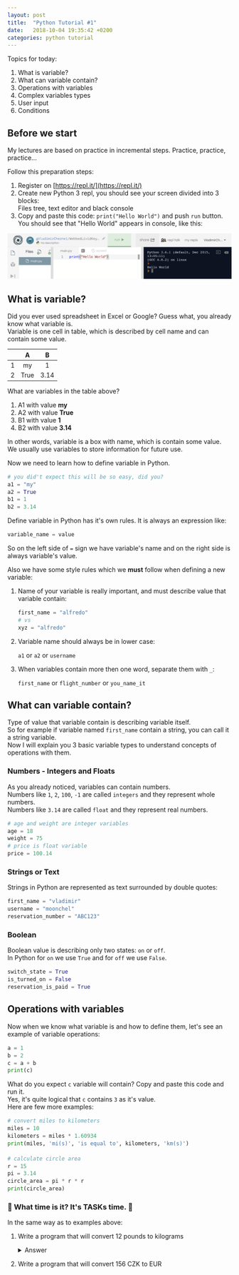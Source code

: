 ```yaml
---
layout: post
title:  "Python Tutorial #1"
date:   2018-10-04 19:35:42 +0200
categories: python tutorial
---
```


Topics for today:

1. What is variable?
2. What can variable contain?
3. Operations with variables
4. Complex variables types
5. User input
6. Conditions

## Before we start

My lectures are based on practice in incremental steps. Practice, practice, practice...

Follow this preparation steps:
1. Register on [https://repl.it/](https://repl.it/)
2. Create new Python 3 repl, you should see your screen divided into 3 blocks:  
   Files tree, text editor and black console
3. Copy and paste this code: `print("Hello World")` and push `run` button.  
   You should see that "Hello World" appears in console, like this:

![Hello World](/assets/hello_world.png)
   

## What is variable?

Did you ever used spreadsheet in Excel or Google? Guess what, you already know what variable is.  
Variable is one cell in table, which is described by cell name and can contain some value.

|   |      A          |   B        |
|---|:---------------:|:----------:|
| 1 |  my             | 1          |
| 2 |  True           | 3.14       |


What are variables in the table above?

1. A1 with value **my**
2. A2 with value **True**
3. B1 with value **1**
4. B2 with value **3.14**

In other words, variable is a box with name, which is contain some value. We usually use variables to store information for future use.

Now we need to learn how to define variable in Python.

```python
# you did't expect this will be so easy, did you?
a1 = "my"
a2 = True
b1 = 1
b2 = 3.14
```

Define variable in Python has it's own rules. It is always an expression like:

```python
variable_name = value
```

So on the left side of `=` sign we have variable's name and on the right side is always variable's value.

Also we have some style rules which we **must** follow when defining a new variable:

1. Name of your variable is really important, and must describe value that variable contain:

   ```python
   first_name = "alfredo"
   # vs
   xyz = "alfredo"
   ```
2. Variable name should always be in lower case:

   `a1` or `a2` or `username`
3. When variables contain more then one word, separate them with `_`:

   `first_name` or `flight_number` or `you_name_it`

## What can variable contain?

Type of value that variable contain is describing variable itself.  
So for example if variable named `first_name` contain a string, you can call it a string variable.  
Now I will explain you 3 basic variable types to understand concepts of operations with them.

### Numbers - Integers and Floats

As you already noticed, variables can contain numbers.  
Numbers like `1`, `2`, `100`, `-1` are called `integers` and they represent whole numbers.  
Numbers like `3.14` are called `float` and they represent real numbers.

```python
# age and weight are integer variables
age = 18
weight = 75
# price is float variable
price = 100.14
```

### Strings or Text

Strings in Python are represented as text surrounded by double quotes:

```python
first_name = "vladimir"
username = "moonchel"
reservation_number = "ABC123"
```

### Boolean

Boolean value is describing only two states: `on` or `off`.  
In Python for `on` we use `True` and for `off` we use `False`.

```python
switch_state = True
is_turned_on = False
reservation_is_paid = True
```

## Operations with variables

Now when we know what variable is and how to define them, let's see an example of variable operations:

```python
a = 1
b = 2
c = a + b
print(c)
```

What do you expect `c` variable will contain? Copy and paste this code and run it.  
Yes, it's quite logical that `c` contains `3` as it's value.  
Here are few more examples:

```python
# convert miles to kilometers
miles = 10
kilometers = miles * 1.60934
print(miles, 'mi(s)', 'is equal to', kilometers, 'km(s)')

# calculate circle area
r = 15
pi = 3.14
circle_area = pi * r * r
print(circle_area)
```

### 🚀 What time is it? It's TASKs time. 🚀

In the same way as to examples above:

1. Write a program that will convert 12 pounds to kilograms
   <details>
    <summary>Answer</summary>
    <p>
    ```python
    pounds = 12
    kilograms = pounds * 0.453592
    print(pounds, 'lb(s)', 'is equal to', kilograms, 'kg(s)')    
    ```
    </p>
   </details>

2. Write a program that will convert 156 CZK to EUR

